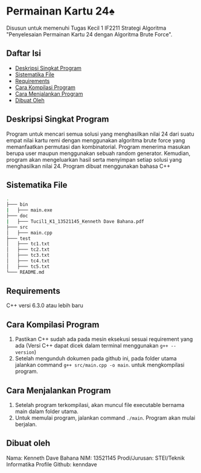 # Permainan Kartu 24♠
Disusun untuk memenuhi Tugas Kecil 1 IF2211 Strategi Algoritma "Penyelesaian Permainan Kartu 24 dengan Algoritma Brute Force".

## Daftar Isi
* [Deskripsi Singkat Program](#deskripsi-singkat)
* [Sistematika File](#sistematika-file)
* [Requirements](#requirements)
* [Cara Kompilasi Program](#cara-kompilasi-program)
* [Cara Menjalankan Program](#cara-menjalankan-program)
* [Dibuat Oleh](#dibuat-oleh)

## Deskripsi Singkat Program
Program untuk mencari semua solusi yang menghasilkan nilai 24 dari suatu empat nilai kartu remi dengan menggunakan algoritma brute force yang memanfaatkan permutasi dan kombinatorial. Program menerima masukan berupa user maupun menggunakan sebuah random generator. Kemudian, program akan mengeluarkan hasil serta menyimpan setiap solusi yang menghasilkan nilai 24. Program dibuat menggunakan bahasa C++
## Sistematika File
```bash
.
├─── bin
|   ├─── main.exe
├─── doc
|   ├─── Tucil1_K1_13521145_Kenneth Dave Bahana.pdf
├─── src
│   ├─── main.cpp
├─── test
│   ├─── tc1.txt
│   ├─── tc2.txt
│   ├─── tc3.txt
│   ├─── tc4.txt
│   ├─── tc5.txt
└─── README.md
```
## Requirements
C++ versi 6.3.0 atau lebih baru

## Cara Kompilasi Program
1. Pastikan C++ sudah ada pada mesin eksekusi sesuai requirement yang ada (Versi C++ dapat dicek dalam terminal menggunakan `g++ --version`)
2. Setelah mengunduh dokumen pada github ini, pada folder utama jalankan command `g++ src/main.cpp -o main`. untuk mengkompilasi program.
## Cara Menjalankan Program
1. Setelah program terkompilasi, akan muncul file executable bernama main dalam folder utama.
2. Untuk memulai program, jalankan command `./main`. Program akan mulai berjalan.

## Dibuat oleh
Nama: Kenneth Dave Bahana
NIM: 13521145
Prodi/Jurusan: STEI/Teknik Informatika
Profile Github: kenndave

